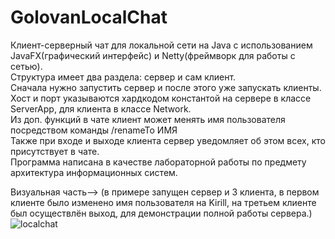# GolovanLocalChat
Клиент-серверный чат для локальной сети на Java с использованием JavaFX(графический интерфейс) и Netty(фреймворк для  работы с сетью). <br>
Структура имеет два раздела: сервер и сам клиент. <br>
Сначала нужно запустить сервер и после этого уже запускать клиенты. <br>
Хост и порт указываются хардкодом константой на сервере в классе ServerApp, для клиента в классе Network. <br>
Из доп. функций в чате клиент может менять имя пользователя посредством команды /renameTo ИМЯ <br>
Также при входе и выходе клиента сервер уведомляет об этом всех, кто присутствует в чате. <br>
Программа написана в качестве лабораторной работы по предмету архитектура информационных систем. <br>

Визуальная часть--> 
(в примере запущен сервер и 3 клиента, в первом клиенте было изменено имя пользователя на Kirill,
на третьем клиенте был осуществлён выход, для демонстрации полной работы сервера.)
![localchat](https://user-images.githubusercontent.com/90712664/167130363-2157f9e0-8720-46d2-8c51-822ac90f2768.png)
